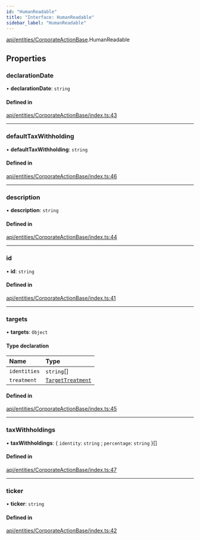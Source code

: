 ```yaml
---
id: "HumanReadable"
title: "Interface: HumanReadable"
sidebar_label: "HumanReadable"
---
```


[api/entities/CorporateActionBase](../../../../../modules/API/Entities/CorporateActionBase/CorporateActionBase.md).HumanReadable

## Properties

### declarationDate

• **declarationDate**: `string`

#### Defined in

[api/entities/CorporateActionBase/index.ts:43](https://github.com/PolymeshAssociation/polymesh-sdk/blob/95f248df/src/api/entities/CorporateActionBase/index.ts#L43)

___

### defaultTaxWithholding

• **defaultTaxWithholding**: `string`

#### Defined in

[api/entities/CorporateActionBase/index.ts:46](https://github.com/PolymeshAssociation/polymesh-sdk/blob/95f248df/src/api/entities/CorporateActionBase/index.ts#L46)

___

### description

• **description**: `string`

#### Defined in

[api/entities/CorporateActionBase/index.ts:44](https://github.com/PolymeshAssociation/polymesh-sdk/blob/95f248df/src/api/entities/CorporateActionBase/index.ts#L44)

___

### id

• **id**: `string`

#### Defined in

[api/entities/CorporateActionBase/index.ts:41](https://github.com/PolymeshAssociation/polymesh-sdk/blob/95f248df/src/api/entities/CorporateActionBase/index.ts#L41)

___

### targets

• **targets**: `Object`

#### Type declaration

| Name | Type |
| :------ | :------ |
| `identities` | `string`[] |
| `treatment` | [`TargetTreatment`](../../../../../enums/API/Entities/CorporateActionBase/Types/TargetTreatment/TargetTreatment.md) |

#### Defined in

[api/entities/CorporateActionBase/index.ts:45](https://github.com/PolymeshAssociation/polymesh-sdk/blob/95f248df/src/api/entities/CorporateActionBase/index.ts#L45)

___

### taxWithholdings

• **taxWithholdings**: { `identity`: `string` ; `percentage`: `string`  }[]

#### Defined in

[api/entities/CorporateActionBase/index.ts:47](https://github.com/PolymeshAssociation/polymesh-sdk/blob/95f248df/src/api/entities/CorporateActionBase/index.ts#L47)

___

### ticker

• **ticker**: `string`

#### Defined in

[api/entities/CorporateActionBase/index.ts:42](https://github.com/PolymeshAssociation/polymesh-sdk/blob/95f248df/src/api/entities/CorporateActionBase/index.ts#L42)
